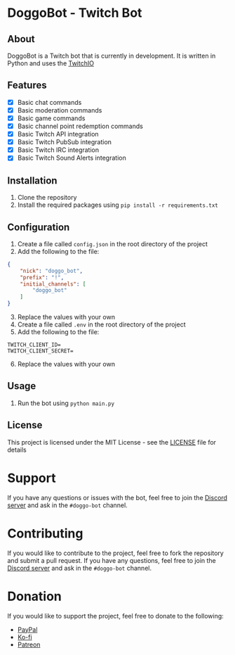 # DoggoBot - Twitch Bot 

## About

DoggoBot is a Twitch bot that is currently in development. It is written in Python and uses the [TwitchIO]()

## Features

- [x] Basic chat commands
- [x] Basic moderation commands
- [x] Basic game commands
- [x] Basic channel point redemption commands
- [x] Basic Twitch API integration
- [x] Basic Twitch PubSub integration
- [x] Basic Twitch IRC integration
- [x] Basic Twitch Sound Alerts integration

## Installation

1. Clone the repository
2. Install the required packages using `pip install -r requirements.txt`

## Configuration

1. Create a file called `config.json` in the root directory of the project
2. Add the following to the file:

```json
{
    "nick": "doggo_bot",
    "prefix": "!",
    "initial_channels": [
        "doggo_bot"
    ]
}
```
3. Replace the values with your own
4. Create a file called `.env` in the root directory of the project
5. Add the following to the file:

```env
TWITCH_CLIENT_ID=
TWITCH_CLIENT_SECRET=
```
6. Replace the values with your own 

## Usage

1. Run the bot using `python main.py`

## License

This project is licensed under the MIT License - see the [LICENSE](LICENSE) file for details

# Support

If you have any questions or issues with the bot, feel free to join the [Discord server](https://discord.gg/3QXkZPK) and ask in the `#doggo-bot` channel.

# Contributing

If you would like to contribute to the project, feel free to fork the repository and submit a pull request. If you have any questions, feel free to join the [Discord server](https://discord.gg/3QXkZPK) and ask in the `#doggo-bot` channel.

# Donation

If you would like to support the project, feel free to donate to the following:

- [PayPal](https://paypal.me/itsdoggo)
- [Ko-fi](https://ko-fi.com/itsdoggo)
- [Patreon](https://patreon.com/itsdoggo)
